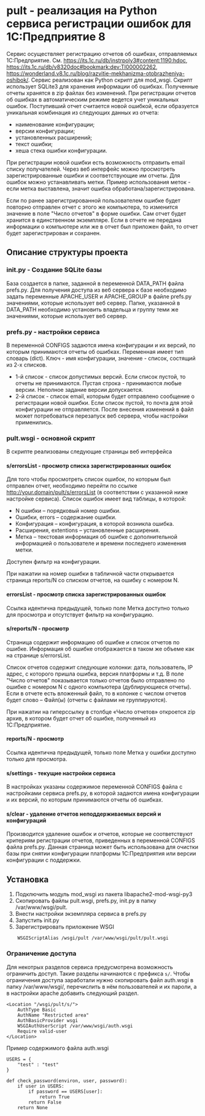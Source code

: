 # pult - реализация на Python сервиса регистрации ошибок для 1С:Предприятие 8

Сервис осуществляет регистрацию отчетов об ошибках, отправляемых 1С:Предприятие. См. https://its.1c.ru/db/instrpoly3#content:1190:hdoc, https://its.1c.ru/db/v8320doc#bookmark:dev:TI000002262,  https://wonderland.v8.1c.ru/blog/razvitie-mekhanizma-otobrazheniya-oshibok/.
Сервис реализован как Python скрипт для mod_wsgi. Скрипт использует SQLite3 для хранения информации об ошибках. Полученные отчеты хранятся в zip файлах без изменений.
При регистрации отчетов об ошибках в автоматическим режиме ведется учет уникальных ошибок. Поступивший отчет считается новой ошибкой, если образуется уникальная комбинация из следующих данных из отчета:
-	наименование конфигурации;
-	версии конфигурации;
-	установленных расширений;
-	текст ошибки;
-	хеша стека ошибки конфигурации.

При регистрации новой ошибки есть возможность отправить email списку получателей. Через веб интерфейс можно просмотреть зарегистрированные ошибки и соответствующие им отчеты. Для ошибок можно устанавливать метки. Пример использования меток - если метка выставлена, значит ошибка обработана/зарегистрирована.

Если по ранее зарегистрированной пользователем ошибке будет повторно отправлен отчет с этого же компьютера, то изменится значение в поле "Число отчетов" в форме ошибки. Сам отчет будет хранится в единственном экземпляре. Если в отчете не передана информации о компьютере или же в отчет был приложен файл, то отчет будет зарегистрирован и сохранен. 

## Описание структуры проекта
### init.py - Создание SQLite базы

База создается в папке, заданной в переменной DATA_PATH файла prefs.py. Для получения доступа из веб сервера к базе необходимо задать переменные APACHE_USER и APACHE_GROUP в файле prefs.py значениями, которые использует веб сервер. Папке, указанной в DATA_PATH необходимо установить владельца и группу теми же значениями, которые использует веб сервер.

### prefs.py - настройки сервиса 
В переменной  CONFIGS задаются имена конфигурации и их версий, по которым принимаются отчеты об ошибках. Переменная имеет тип словарь (dict). Ключ - имя конфигурации, значение - список, состящий из 2-х списков.
-	1-й список - список допустимых версий. Если список пустой, то отчеты не принимаются. Пустая строка - принимаются любые версии. Неполное задание версии допускается.
-	2-й список - список email, которым будет отправлено сообщение о регистрации новой ошибки. Если список пустой, то почта для этой конфигурации не отправляется.
После внесения изменений в файл может потребоваться перезапуск веб сервера, чтобы настройки применились.

### pult.wsgi - основной скрипт
В скрипте реализованы следующие страницы веб интерфейса
#### s/errorsList - просмотр списка зарегистрированных ошибок
Для того чтобы просмотреть список ошибок, по которым был отправлен отчет, необходимо перейти по ссылке http://your.domain/pult/s/errorsList (в соответствии с указанной ниже настройке сервиса). Список ошибок имеет вид таблицы, в которой:
- N ошибки – порядковый номер ошибки. 
- Ошибки, errors – содержание ошибки.
- Конфигурация – конфигурация, в которой возникла ошибка.
- Расширения, extentions – установленные расширения.
- Метка – текстовая информация об ошибке с дополнительной информацией о пользователе и времени последнего изменения метки.

Доступен фильтр на конфигурации.

При нажатии на номер ошибки в табличной части открывается страница reports/N со списком отчетов, на ошибку с номером N.

#### errorsList - просмотр списка зарегистрированных ошибок
Ссылка идентична предыдущей, только поле Метка доступно только для просмотра и отсутствует фильтр на конфигурацию.

#### s/reports/N - просмотр 
Страница содержит информацию об ошибке и список отчетов по ошибке. Информация об ошибке отображается в таком же объеме как на странице s/errorsList.

Список отчетов содержит следующие колонки: дата, пользователь, IP адрес, с которого пришла ошибка, версия платформы и т.д. В поле "Число отчетов" показывается только отчетов было отправлено по ошибке с номером N с одного компьютера (дублирующиеся отчеты). Если в отчете есть вложенный файл, то в колонке с числом отчетов будет слово – Файл(ы) (отчеты с файлами не группируются).

При нажатии на гиперссылку в столбце «Число отчетов» откроется zip архив, в котором будет отчет об ошибке, полученный из 1С:Предприятие.
#### reports/N - просмотр 
Ссылка идентична предыдущей, только поле Метка у ошибки доступно только для просмотра.


#### s/settings - текущие настройки сервиса
В настройках указаны содержимое переменной CONFIGS файла с настройками сервиса prefs.py, в которой задаются имена конфигурации и их версий, по которым принимаются отчеты об ошибках. 

#### s/clear - удаление отчетов неподдерживаемых версий и конфигураций
Производится удаление ошибок и отчетов, которые не соответствуют критериям регистрации отчетов, приведенных в переменной CONFIGS файла prefs.py. Данная страница может быть использована для очистки базы при снятии конфигурации платформы 1С:Предприятия или версии конфигурации с поддержки.

## Установка
1) Подключить модуль mod_wsgi из пакета libapache2-mod-wsgi-py3
2) Скопировать файлы pult.wsgi, prefs.py, init.py в папку /var/www/wsgi/pult.
3) Внести настройки экземпляра сервиса в prefs.py
4) Запустить init.py
5) Зарегистрировать приложение WSGI
```
	WSGIScriptAlias /wsgi/pult /var/www/wsgi/pult/pult.wsgi
```

### Ограничение доступа
Для некотрых разделов сервиса предусмотрена возможность ограничить доступ. Такие разделы начинаются с префикса ``s/``. Чтобы ограничения доступа заработали нужно скопировать файл auth.wsgi в папку /var/www/wsgi/, перечислить в нём пользователей и их пароли, а в настройки apache добавить следующий раздел.
```
<Location "/wsgi/pult/s/">
    AuthType Basic
    AuthName "Restricted area"
    AuthBasicProvider wsgi
    WSGIAuthUserScript /var/www/wsgi/auth.wsgi
    Require valid-user
</Location>
```

Пример содержимого файла auth.wsgi
```
USERS = {
    "test" : "test"
}

def check_password(environ, user, password):
    if user in USERS:
        if password == USERS[user]:
            return True
        return False
    return None
```

